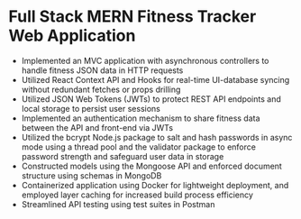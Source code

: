 # Full Stack MERN Fitness Tracker Web Application
* Implemented an MVC application with asynchronous controllers to handle fitness JSON data in HTTP requests 
* Utilized React Context API and Hooks for real-time UI-database syncing without redundant fetches or props drilling
* Utilized JSON Web Tokens (JWTs) to protect REST API endpoints and local storage to persist user sessions
* Implemented an authentication mechanism to share fitness data between the API and front-end via JWTs
* Utilized the bcrypt Node.js package to salt and hash passwords in async mode using a thread pool and the validator package to enforce password strength and safeguard user data in storage
* Constructed models using the Mongoose API and enforced document structure using schemas in MongoDB
* Containerized application using Docker for lightweight deployment, and employed layer caching for increased build process efficiency
* Streamlined API testing using test suites in Postman
